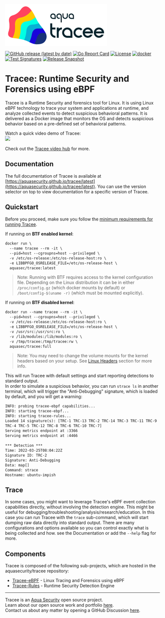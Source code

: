 ![Tracee Logo](docs/images/tracee.png)

[![GitHub release (latest by date)](https://img.shields.io/github/v/release/aquasecurity/tracee)](https://github.com/aquasecurity/tracee/releases)
[![Go Report Card](https://goreportcard.com/badge/github.com/aquasecurity/tracee)](https://goreportcard.com/report/github.com/aquasecurity/tracee)
[![License](https://img.shields.io/github/license/aquasecurity/tracee)](https://github.com/aquasecurity/tracee/blob/main/LICENSE)
[![docker](https://badgen.net/docker/pulls/aquasec/tracee)](https://hub.docker.com/r/aquasec/tracee)
[![Test Signatures](https://github.com/aquasecurity/tracee/actions/workflows/test-signatures.yaml/badge.svg)](https://github.com/aquasecurity/tracee/actions/workflows/test-signatures.yaml)
[![Release Snapshot](https://github.com/aquasecurity/tracee/actions/workflows/release-snapshot.yaml/badge.svg)](https://github.com/aquasecurity/tracee/actions/workflows/release-snapshot.yaml)

# Tracee: Runtime Security and Forensics using eBPF

Tracee is a Runtime Security and forensics tool for Linux. It is using Linux eBPF technology to trace your system and applications at runtime, and analyze collected events to detect suspicious behavioral patterns. It is delivered as a Docker image that monitors the OS and detects suspicious behavior based on a pre-defined set of behavioral patterns.

Watch a quick video demo of Tracee: <br>
<a href="https://youtu.be/9qxaOYto_5g"><img src="http://i3.ytimg.com/vi/9qxaOYto_5g/maxresdefault.jpg" width="400"></a>

Check out the [Tracee video hub](https://info.aquasec.com/ebpf-runtime-security) for more.

## Documentation

The full documentation of Tracee is available at [https://aquasecurity.github.io/tracee/latest](https://aquasecurity.github.io/tracee/latest). You can use the version selector on top to view documentation for a specific version of Tracee.

## Quickstart

Before you proceed, make sure you follow the [minimum requirements for running Tracee](https://aquasecurity.github.io/tracee/latest/install/prerequisites/).

If running on __BTF enabled kernel__:

```
docker run \
  --name tracee --rm -it \
  --pid=host --cgroupns=host --privileged \
  -v /etc/os-release:/etc/os-release-host:ro \
  -e LIBBPFGO_OSRELEASE_FILE=/etc/os-release-host \
  aquasec/tracee:latest
```

> Note: Running with BTF requires access to the kernel configuration file. Depending on the Linux distribution it can be
> in either `/proc/config.gz` (which docker mounts by default) or `/boot/config-$(uname -r)` (which must be mounted explicitly).

If running on __BTF disabled kernel__:

```
docker run --name tracee --rm -it \
  --pid=host --cgroupns=host --privileged \
  -v /etc/os-release:/etc/os-release-host:ro \
  -e LIBBPFGO_OSRELEASE_FILE=/etc/os-release-host \
  -v /usr/src:/usr/src:ro \
  -v /lib/modules:/lib/modules:ro \
  -v /tmp/tracee:/tmp/tracee:rw \
  aquasec/tracee:full
```

> Note: You may need to change the volume mounts for the kernel headers based on your setup. See [Linux Headers] section
> for more info.

This will run Tracee with default settings and start reporting detections to standard output.  
In order to simulate a suspicious behavior, you can run `strace ls` in another terminal, which will trigger the
"Anti-Debugging" signature, which is loaded by default, and you will get a warning:

```
INFO: probing tracee-ebpf capabilities...
INFO: starting tracee-ebpf...
INFO: starting tracee-rules...
Loaded 14 signature(s): [TRC-1 TRC-13 TRC-2 TRC-14 TRC-3 TRC-11 TRC-9 TRC-4 TRC-5 TRC-12 TRC-8 TRC-6 TRC-10 TRC-7]
Serving metrics endpoint at :3366
Serving metrics endpoint at :4466

*** Detection ***
Time: 2022-03-25T08:04:22Z
Signature ID: TRC-2
Signature: Anti-Debugging
Data: map[]
Command: strace
Hostname: ubuntu-impish
```

## Trace

In some cases, you might want to leverage Tracee's eBPF event collection capabilities directly, without involving the
detection engine. This might be useful for debugging/troubleshooting/analysis/research/education. In this case you can
run Tracee with the `trace` sub-command, which will start dumping raw data directly into standard output. There are many
configurations and options available so you can control exactly what is being collected and how. see the Documentation
or add the `--help` flag for more.

## Components

Tracee is composed of the following sub-projects, which are hosted in the aquasecurity/tracee repository:
- [Tracee-eBPF](cmd/tracee-ebpf) - Linux Tracing and Forensics using eBPF
- [Tracee-Rules](cmd/tracee-rules) - Runtime Security Detection Engine

---

Tracee is an [Aqua Security](https://aquasec.com) open source project.  
Learn about our open source work and portfolio [here](https://www.aquasec.com/products/open-source-projects/).  
Contact us about any matter by opening a GitHub Discussion [here](https://github.com/aquasecurity/tracee/discussions).

[Linux Headers]: https://aquasecurity.github.io/tracee/latest/install/headers
